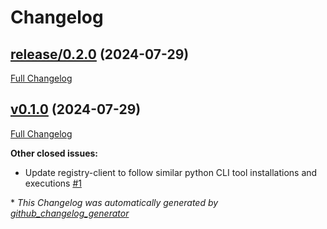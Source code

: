 # Changelog

## [release/0.2.0](https://github.com/NASA-PDS/registry-client/tree/release/0.2.0) (2024-07-29)

[Full Changelog](https://github.com/NASA-PDS/registry-client/compare/v0.1.0...release/0.2.0)

## [v0.1.0](https://github.com/NASA-PDS/registry-client/tree/v0.1.0) (2024-07-29)

[Full Changelog](https://github.com/NASA-PDS/registry-client/compare/0287b5f441fb9fab64c0659fc3d60793ca7fdf5b...v0.1.0)

**Other closed issues:**

- Update registry-client to follow similar python CLI tool installations and executions [\#1](https://github.com/NASA-PDS/registry-client/issues/1)



\* *This Changelog was automatically generated by [github_changelog_generator](https://github.com/github-changelog-generator/github-changelog-generator)*

